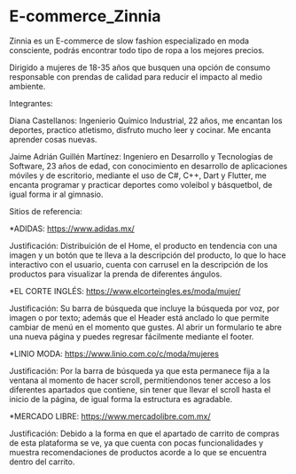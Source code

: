 # E-commerce_Zinnia
Zinnia es un E-commerce de slow fashion especializado en moda consciente, podrás encontrar todo tipo de ropa a los mejores precios. 

Dirigido a mujeres de 18-35 años que busquen una opción de consumo responsable con prendas de calidad para reducir el impacto al medio ambiente.

Integrantes:

Diana Castellanos: Ingenierio Químico Industrial, 22 años, me encantan los deportes, practico atletismo, disfruto mucho leer y cocinar. Me encanta aprender cosas nuevas.

Jaime Adrián Guillén Martínez: Ingeniero en Desarrollo y Tecnologías de Software, 23 años de edad, con conocimiento en desarrollo de aplicaciones móviles y de escritorio, mediante el uso de C#, C++, Dart y Flutter, me encanta programar y practicar deportes como voleibol y básquetbol, de igual forma ir al gimnasio.

Sitios de referencia:

*ADIDAS: https://www.adidas.mx/

Justificación: Distribuición de el Home, el producto en tendencia con una imagen y un botón que te lleva a la descripción del producto, lo que lo hace interactivo con el usuario, cuenta con carrusel en la descripción de los productos para visualizar la prenda de diferentes ángulos.  

*EL CORTE INGLÉS: https://www.elcorteingles.es/moda/mujer/

Justificación: Su barra de búsqueda que incluye la búsqueda por voz, por imagen o por texto; además que el Header está anclado lo que permite cambiar de menú en el momento que gustes. Al abrir un formulario te abre una nueva página y puedes regresar fácilmente mediante el footer. 

*LINIO MODA: https://www.linio.com.co/c/moda/mujeres

Justificación: Por la barra de búsqueda ya que esta permanece fija a la ventana al momento de hacer scroll, permitíendonos tener acceso a los diferentes apartados que contiene, sin tener que llevar el scroll hasta el inicio de la página, de igual forma la estructura es agradable.

*MERCADO LIBRE: https://www.mercadolibre.com.mx/ 

Justificación: Debido a la forma en que el apartado de carrito de compras de esta plataforma se ve, ya que cuenta con pocas funcionalidades y muestra recomendaciones de productos acorde a lo que se encuentra dentro del carrito.